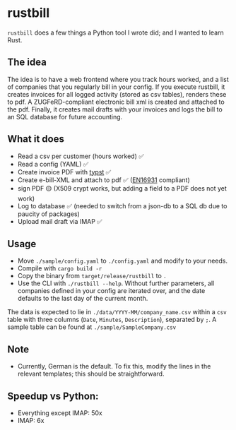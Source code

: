 # rustbill
`rustbill` does a few things a Python tool I wrote did; and I wanted to learn Rust. 

## The idea
The idea is to have a web frontend where you track hours worked, and a list of companies that you regularly bill in your config. If you execute rustbill, it creates invoices for all logged activity (stored as csv tables), renders these to pdf. A ZUGFeRD-compliant electronic bill xml is created and attached to the pdf. Finally, it creates mail drafts with your invoices and logs the bill to an SQL database for future accounting.

## What it does
- Read a csv per customer (hours worked) ✅
- Read a config (YAML) ✅
- Create invoice PDF with [typst](https://typst.app) ✅
- Create e-bill-XML and attach to pdf ✅ ([EN16931](https://de.wikipedia.org/wiki/ZUGFeRD) compliant)
- sign PDF 🟡 (X509 crypt works, but adding a field to a PDF does not yet work)
- Log to database ✅ (needed to switch from a json-db to a SQL db due to paucity of packages)
- Upload mail draft via IMAP ✅

## Usage
- Move `./sample/config.yaml` to `./config.yaml` and modify to your needs.
- Compile with `cargo build -r`
- Copy the binary from `target/release/rustbill` to `.`
- Use the CLI with `./rustbill --help`. Without further parameters, all companies defined in your config are iterated over, and the date defaults to the last day of the current month.

The data is expected to lie in `./data/YYYY-MM/company_name.csv` within a `csv` table with three columns (`Date`, `Minutes`, `Description`), separated by `;`. A sample table can be found at `./sample/SampleCompany.csv`

## Note
- Currently, German is the default. To fix this, modify the lines in the relevant templates; this should be straightforward.

## Speedup vs Python:
- Everything except IMAP: 50x
- IMAP: 6x